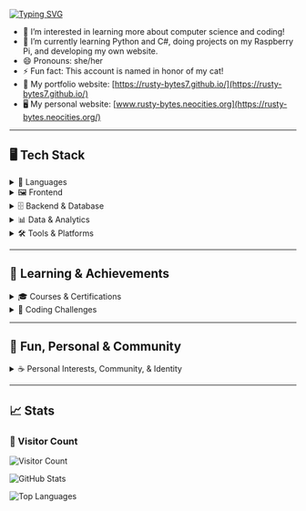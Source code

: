 [![Typing SVG](https://readme-typing-svg.demolab.com?font=Silkscreen&size=60&duration=4000&pause=1000&color=B026FF&vCenter=true&width=1000&height=70&lines=Hi%2C+I'm+rusty-bytes7+%F0%9F%91%8B%F0%9F%8F%BB)](https://git.io/typing-svg)

- 👀 I’m interested in learning more about computer science and coding!
- 🌱 I’m currently learning Python and C#, doing projects on my Raspberry Pi, and developing my own website.
- 😄 Pronouns: she/her
- ⚡ Fun fact: This account is named in honor of my cat!
- 💼 My portfolio website: [https://rusty-bytes7.github.io/](https://rusty-bytes7.github.io/)
- 🖥️ My personal website: [www.rusty-bytes.neocities.org](https://rusty-bytes.neocities.org/)


---

## 🖥️ Tech Stack

<details>
<summary>📝 Languages</summary>

![Python](https://img.shields.io/badge/Python-FFD43B?style=for-the-badge&logo=python&logoColor=blue)
![C#](https://img.shields.io/badge/c%23-%23239120.svg?style=for-the-badge&logo=csharp&logoColor=white)
![HTML](https://img.shields.io/badge/HTML5-E34F26?style=for-the-badge&logo=html5&logoColor=white)
![CSS](https://img.shields.io/badge/CSS3-1572B6?style=for-the-badge&logo=css3&logoColor=white)
![JavaScript](https://img.shields.io/badge/JavaScript-323330?style=for-the-badge&logo=javascript&logoColor=F7DF1E)

</details>

<details>
<summary>🖼️ Frontend</summary>

![Vite](https://img.shields.io/badge/vite-%23646CFF.svg?style=for-the-badge&logo=vite&logoColor=white)
![React](https://img.shields.io/badge/react-%2320232a.svg?style=for-the-badge&logo=react&logoColor=%2361DAFB)
![BS](https://img.shields.io/badge/Bootstrap-563D7C?style=for-the-badge&logo=bootstrap&logoColor=white)
![HTML](https://img.shields.io/badge/HTML5-E34F26?style=for-the-badge&logo=html5&logoColor=white)
![CSS](https://img.shields.io/badge/CSS3-1572B6?style=for-the-badge&logo=css3&logoColor=white)

</details>

<details>
<summary>🗄️ Backend & Database</summary>

![NodeJS](https://img.shields.io/badge/node.js-6DA55F?style=for-the-badge&logo=node.js&logoColor=white)
![Express.js](https://img.shields.io/badge/express.js-%23404d59.svg?style=for-the-badge&logo=express&logoColor=%2361DAFB)
![MongoDB](https://img.shields.io/badge/MongoDB-%234ea94b.svg?style=for-the-badge&logo=mongodb&logoColor=white)
![.Net](https://img.shields.io/badge/.NET-5C2D91?style=for-the-badge&logo=.net&logoColor=white)

</details>

<details>
<summary>📊 Data & Analytics</summary>

![Pandas](https://img.shields.io/badge/Pandas-2C2D72?style=for-the-badge&logo=pandas&logoColor=white)
![NumPy](https://img.shields.io/badge/Numpy-777BB4?style=for-the-badge&logo=numpy&logoColor=white)
![Scikit Learn](https://img.shields.io/badge/scikit_learn-F7931E?style=for-the-badge&logo=scikit-learn&logoColor=white)

</details>

<details>
<summary>🛠️ Tools & Platforms</summary>

![VS Code](https://img.shields.io/badge/Visual_Studio_Code-0078D4?style=for-the-badge&logo=visual%20studio%20code&logoColor=white)
![Git](https://img.shields.io/badge/GIT-E44C30?style=for-the-badge&logo=git&logoColor=white)
![GitHub](https://img.shields.io/badge/GitHub-100000?style=for-the-badge&logo=github&logoColor=white)
![Github Pages](https://img.shields.io/badge/GitHub%20Pages-222222?style=for-the-badge&logo=github%20Pages&logoColor=white)
![Docker](https://img.shields.io/badge/Docker-2CA5E0?style=for-the-badge&logo=docker&logoColor=white)
![Raspberry Pi](https://img.shields.io/badge/-Raspberry_Pi-C51A4A?style=for-the-badge&logo=Raspberry-Pi)
![Zsh](https://img.shields.io/badge/Zsh-F15A24?style=for-the-badge&logo=Zsh&logoColor=white)
![Apple](https://img.shields.io/badge/apple%20silicon-333333?style=for-the-badge&logo=apple&logoColor=white)
![Mac](https://img.shields.io/badge/mac%20os-000000?style=for-the-badge&logo=apple&logoColor=white)

</details>

---

## 🌱 Learning & Achievements

<details>
<summary>🎓 Courses & Certifications</summary>

![Microsoft Learn](https://img.shields.io/badge/Microsoft_Learn-258ffa?style=for-the-badge&logo=microsoft&logoColor=white)
![Coursera](https://img.shields.io/badge/Coursera-%230056D2.svg?style=for-the-badge&logo=Coursera&logoColor=white)
![FreeCodeCamp](https://img.shields.io/badge/Freecodecamp-%23123.svg?&style=for-the-badge&logo=freecodecamp&logoColor=green)

</details>

<details>
<summary>🏅 Coding Challenges</summary>

![Code Wars](https://img.shields.io/badge/Codewars-B1361E?style=for-the-badge&logo=Codewars&logoColor=white)
![LeetCode user wolf63](https://img.shields.io/badge/-LeetCode-FFA116?style=for-the-badge&logo=LeetCode&logoColor=black)
![hacktoberfest 2024](https://img.shields.io/badge/hacktoberfest%202024-F59827?style=for-the-badge&logo=hacktoberfest-2024&logoColor=white)
<div align="center">
  <a href="https://holopin.io/@rustybytes7">
    <img src="https://holopin.me/rustybytes7" width="600" alt="An image of @rustybytes7's Holopin badges, which is a link to view their full Holopin profile" />
  </a>
</div>

</details>

---

## 🎉 Fun, Personal & Community

<details>
<summary>☕ Personal Interests, Community, & Identity </summary>
  
![cat enthusiast](https://img.shields.io/badge/cat%20enthusiast-E541F2?style=for-the-badge&logo=cat-enthusiast&logoColor=white)
![coffee lover](https://img.shields.io/badge/coffee%20lover-8F651F?style=for-the-badge&logo=coffee-lover&logoColor=white)
![Nintendo Switch](https://img.shields.io/badge/Nintendo_Switch-E60012?style=for-the-badge&logo=nintendo-switch&logoColor=white)
![Spotify](https://img.shields.io/badge/Spotify-1ED760?&style=for-the-badge&logo=spotify&logoColor=white)
![lgbtq+ pride](https://img.shields.io/badge/lgbtq+%20pride-B97AFF?style=for-the-badge&logo=lgbtq+-pride&logoColor=white)
![neocities](https://img.shields.io/badge/neocities-27f5e0?style=for-the-badge&logo=neocities&logoColor=white) 
![Pokémon Trainer](https://img.shields.io/badge/Pokémon_Trainer-FFCB05?style=for-the-badge&logo=pokemon&logoColor=black)
![Plant Parent](https://img.shields.io/badge/Plant_Parent-228B22?style=for-the-badge&logo=leaflet&logoColor=white)
![dark mode enthusiast](https://img.shields.io/badge/dark%20mode%20enthusiast-000000?style=for-the-badge&logo=dark-mode-enthusiast&logoColor=white)

</details>

---

## 📈 Stats

### 👀 Visitor Count
![Visitor Count](https://komarev.com/ghpvc/?username=rusty-bytes7&color=9932CC&style=for-the-badge)

![GitHub Stats](https://github-readme-stats.vercel.app/api?username=rusty-bytes7&theme=midnight-purple&show_icons=true&hide_border=true&count_private=true&hide_rank=true)

![Top Languages](https://github-readme-stats.vercel.app/api/top-langs/?username=rusty-bytes7&theme=midnight-purple&show_icons=true&hide_border=true&layout=compact)

<!---
rusty-bytes7/rusty-bytes7 is a ✨ special ✨ repository because its `README.md` (this file) appears on your GitHub profile.
You can click the Preview link to take a look at your changes.
-->
